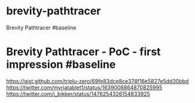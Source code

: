# brevity-pathtracer
Brevity Pathtracer #baseline

# Brevity Pathtracer - PoC - first impression #baseline
https://gist.github.com/triplu-zero/69fe83dce8ce374f16e5827e5dd30bbd
https://twitter.com/myriatablet1/status/1639008864870825995
https://twitter.com/j_bikker/status/1476254326154833925
